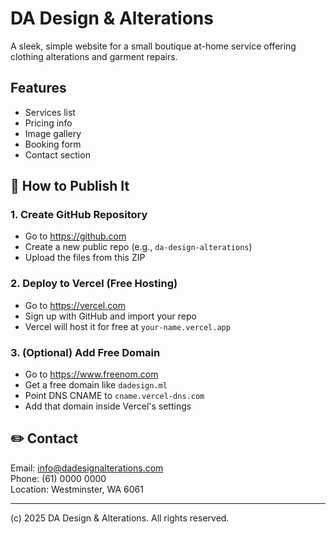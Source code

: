 # DA Design & Alterations

A sleek, simple website for a small boutique at-home service offering clothing alterations and garment repairs.

## Features
- Services list
- Pricing info
- Image gallery
- Booking form
- Contact section

## 🚀 How to Publish It

### 1. Create GitHub Repository
- Go to https://github.com
- Create a new public repo (e.g., `da-design-alterations`)
- Upload the files from this ZIP

### 2. Deploy to Vercel (Free Hosting)
- Go to https://vercel.com
- Sign up with GitHub and import your repo
- Vercel will host it for free at `your-name.vercel.app`

### 3. (Optional) Add Free Domain
- Go to https://www.freenom.com
- Get a free domain like `dadesign.ml`
- Point DNS CNAME to `cname.vercel-dns.com`
- Add that domain inside Vercel's settings

## ✏️ Contact
Email: info@dadesignalterations.com  
Phone: (61) 0000 0000  
Location: Westminster, WA 6061

---
(c) 2025 DA Design & Alterations. All rights reserved.
